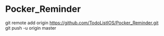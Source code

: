# Pocker_Reminder
git remote add origin https://github.com/TodoListIOS/Pocker_Reminder.git
git push -u origin master
